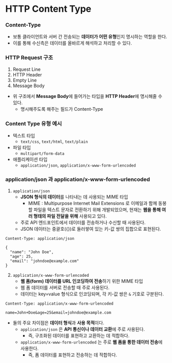 # HTTP Content Type
### Content-Type
* 보통 클라이언트와 서버 간 전송되는 **데이터가 어떤 유형**인지 명시하는 역할을 한다.
* 이를 통해 수신측은 데이터를 올바르게 해석하고 처리할 수 있다.
### HTTP Request 구조
1. Request Line
2. HTTP Header
3. Empty Line
4. Message Body

* 위 구조에서 **Message Body**에 들어가는 타입을 **HTTP Header**에 명시해줄 수 있다.
  * 명시해주도록 해주는 필드가 Content-Type
### Content Type 유형 예시
* 텍스트 타입
  * `text/css`, `text/html`, `text/plain`
* 파일 타입
  * `multipart/form-data`
* 애플리케이션 타입
  * `application/json`, `application/x-www-form-urlencoded`
### application/json 과 application/x-www-form-urlencoded
1. `application/json`
   * **JSON 형식의 데이터**를 나타내는 데 사용되는 MIME 타입
     * MIME : Multipurpose Internet Mail Extensions 로 이메일과 함께 동봉할 파일을 텍스트 문자로 전환하기 위해 개발되었으며, 현재는 **웹을 통해 여러 형태의 파일 전달을 위해** 사용되고 있다.
   * 주로 API 엔드포인트에서 데이터를 전송하거나 수신할 때 사용된다.
   * JSON 데이터는 중괄호({})로 둘러쌓여 있는 키-값 쌍의 집합으로 표현된다.
```
Content-Type: application/json

{
  "name": "John Doe",
  "age": 25,
  "email": "johndoe@example.com"
}
```
2. `application/x-www-form-urlencoded`
   * **웹 폼(form) 데이터를 URL 인코딩하여 전송**하기 위한 MIME 타입
   * 웹 폼 데이터를 서버로 전송할 때 주로 사용된다.
   * 데이터는 key=value 형식으로 인코딩되며, 각 키-값 쌍은 `&` 기호로 구분된다.
```
Content-Type: application/x-www-form-urlencoded

name=John+Doe&age=25&email=johndoe@example.com
```
* 둘의 주요 차이점은 **데이터 형식**과 **사용 목적**이다.
  * `application/json` 은 **API 통신이나 데이터 교환**에 주로 사용된다.
    * 즉, 구조화된 데이터를 표현하고 교환하는 데 적합하다.
  * `application/x-www-form-urlencoded` 는 주로 **웹 폼을 통한 데이터 전송**에 사용한다.
    * 즉, 폼 데이터를 표현하고 전송하는 데 적합하다.
